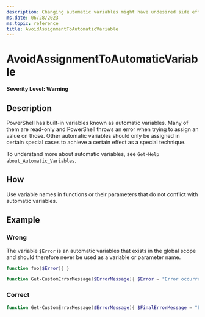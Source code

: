 ```yaml
---
description: Changing automatic variables might have undesired side effects
ms.date: 06/28/2023
ms.topic: reference
title: AvoidAssignmentToAutomaticVariable
---
```

# AvoidAssignmentToAutomaticVariable

**Severity Level: Warning**

## Description

PowerShell has built-in variables known as automatic variables. Many of them are read-only and
PowerShell throws an error when trying to assign an value on those. Other automatic variables should
only be assigned in certain special cases to achieve a certain effect as a special technique.

To understand more about automatic variables, see `Get-Help about_Automatic_Variables`.

<!-- TODO
Ability to suppress was added in https://github.com/PowerShell/PSScriptAnalyzer/pull/1896
Need documentation for how to configure suppression of this rule.
-->

## How

Use variable names in functions or their parameters that do not conflict with automatic variables.

## Example

### Wrong

The variable `$Error` is an automatic variables that exists in the global scope and should therefore
never be used as a variable or parameter name.

```powershell
function foo($Error){ }
```

```powershell
function Get-CustomErrorMessage($ErrorMessage){ $Error = "Error occurred: $ErrorMessage" }
```

### Correct

```powershell
function Get-CustomErrorMessage($ErrorMessage){ $FinalErrorMessage = "Error occurred: $ErrorMessage" }
```
